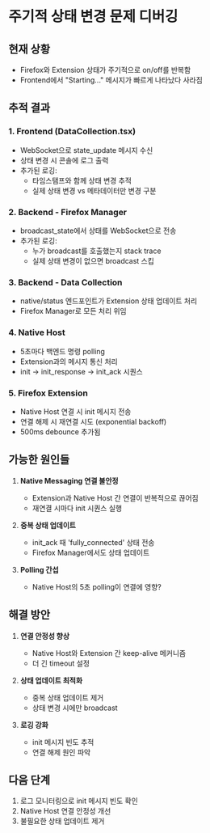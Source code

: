 # 주기적 상태 변경 문제 디버깅

## 현재 상황
- Firefox와 Extension 상태가 주기적으로 on/off를 반복함
- Frontend에서 "Starting..." 메시지가 빠르게 나타났다 사라짐

## 추적 결과

### 1. Frontend (DataCollection.tsx)
- WebSocket으로 state_update 메시지 수신
- 상태 변경 시 콘솔에 로그 출력
- 추가된 로깅:
  - 타임스탬프와 함께 상태 변경 추적
  - 실제 상태 변경 vs 메타데이터만 변경 구분

### 2. Backend - Firefox Manager
- broadcast_state에서 상태를 WebSocket으로 전송
- 추가된 로깅:
  - 누가 broadcast를 호출했는지 stack trace
  - 실제 상태 변경이 없으면 broadcast 스킵

### 3. Backend - Data Collection
- native/status 엔드포인트가 Extension 상태 업데이트 처리
- Firefox Manager로 모든 처리 위임

### 4. Native Host
- 5초마다 백엔드 명령 polling
- Extension과의 메시지 통신 처리
- init → init_response → init_ack 시퀀스

### 5. Firefox Extension
- Native Host 연결 시 init 메시지 전송
- 연결 해제 시 재연결 시도 (exponential backoff)
- 500ms debounce 추가됨

## 가능한 원인들

1. **Native Messaging 연결 불안정**
   - Extension과 Native Host 간 연결이 반복적으로 끊어짐
   - 재연결 시마다 init 시퀀스 실행

2. **중복 상태 업데이트**
   - init_ack 때 'fully_connected' 상태 전송
   - Firefox Manager에서도 상태 업데이트

3. **Polling 간섭**
   - Native Host의 5초 polling이 연결에 영향?

## 해결 방안

1. **연결 안정성 향상**
   - Native Host와 Extension 간 keep-alive 메커니즘
   - 더 긴 timeout 설정

2. **상태 업데이트 최적화**
   - 중복 상태 업데이트 제거
   - 상태 변경 시에만 broadcast

3. **로깅 강화**
   - init 메시지 빈도 추적
   - 연결 해제 원인 파악

## 다음 단계

1. 로그 모니터링으로 init 메시지 빈도 확인
2. Native Host 연결 안정성 개선
3. 불필요한 상태 업데이트 제거